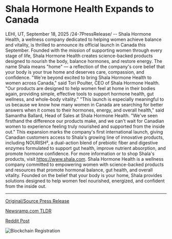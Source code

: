 # Shala Hormone Health Expands to Canada

LEHI, UT, September 18, 2025 /24-7PressRelease/ -- Shala Hormone Health, a wellness company dedicated to helping women achieve balance and vitality, is thrilled to announce its official launch in Canada this September.   Founded with the mission of supporting women through every stage of life, Shala Hormone Health creates science-backed products designed to nourish the body, balance hormones, and restore energy. The name Shala means "home" — a reflection of the company's core belief that your body is your true home and deserves care, compassion, and confidence.   "We're beyond excited to bring Shala Hormone Health to women across Canada," said Tori Poulter, CEO of Shala Hormone Health. "Our products are designed to help women feel at home in their bodies again, providing simple, effective tools to support hormone health, gut wellness, and whole-body vitality."   "This launch is especially meaningful to us because we know how many women in Canada are searching for better answers when it comes to their hormones, energy, and overall health," said Samantha Ballard, Head of Sales at Shala Hormone Health. "We've seen firsthand the difference our products make, and we can't wait for Canadian women to experience feeling truly nourished and supported from the inside out."   This expansion marks the company's first international launch, giving Canadian customers access to Shala's growing line of innovative products, including NOURISH², a dual-action blend of prebiotic fiber and digestive enzymes formulated to support gut health, improve nutrient absorption, and promote hormone confidence.   For more information or to shop Shala's products, visit https://www.shala.com.  Shala Hormone Health is a wellness company committed to empowering women with science-backed products and resources that promote hormonal balance, gut health, and overall vitality. Founded on the belief that your body is your home, Shala provides solutions designed to help women feel nourished, energized, and confident from the inside out. 

---

[Original/Source Press Release](https://www.24-7pressrelease.com/press-release/526954/shala-hormone-health-expands-to-canada)
                    

[Newsramp.com TLDR](https://newsramp.com/curated-news/shala-hormone-health-expands-to-canada-with-science-backed-wellness-products/d3339f34ba5f6e7860e1025291669c0e) 

 



[Reddit Post](https://www.reddit.com/r/Business_NewsRamp/comments/1nkg15a/shala_hormone_health_expands_to_canada_with/) 



![Blockchain Registration](https://cdn.newsramp.app/24-7PressRelease/qrcode/259/18/fastoZkk.webp)